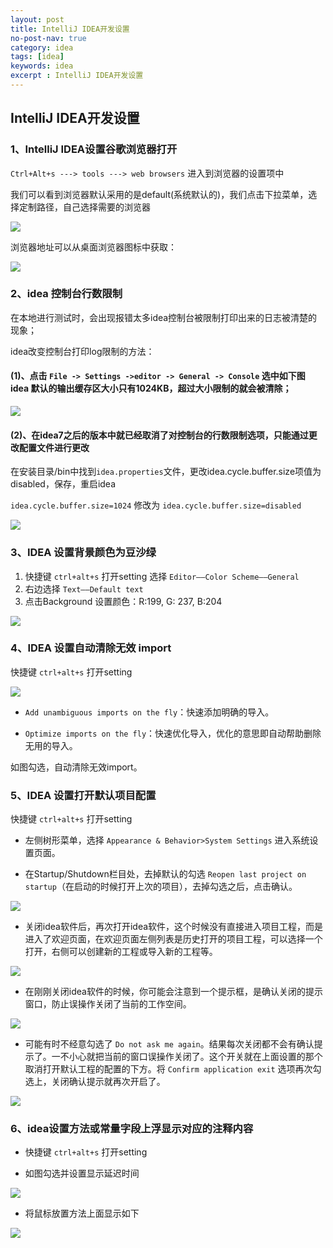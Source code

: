 ```yaml
---
layout: post
title: IntelliJ IDEA开发设置
no-post-nav: true
category: idea
tags: [idea]
keywords: idea
excerpt : IntelliJ IDEA开发设置
---
```


## IntelliJ IDEA开发设置

### 1、IntelliJ IDEA设置谷歌浏览器打开

`Ctrl+Alt+s ---> tools ---> web browsers`  进入到浏览器的设置项中

我们可以看到浏览器默认采用的是default(系统默认的)，我们点击下拉菜单，选择定制路径，自己选择需要的浏览器

![](https://luopengfei3000.github.io/assets/images/2019/idea/2019-04-05-idea-dev-setting/01.png)

浏览器地址可以从桌面浏览器图标中获取：

![](https://luopengfei3000.github.io/assets/images/2019/idea/2019-04-05-idea-dev-setting/02.png)

### 2、idea 控制台行数限制

在本地进行测试时，会出现报错太多idea控制台被限制打印出来的日志被清楚的现象；

idea改变控制台打印log限制的方法：

#### (1)、点击 `File -> Settings ->editor -> General -> Console` 选中如下图 idea 默认的输出缓存区大小只有1024KB，超过大小限制的就会被清除；

![](https://luopengfei3000.github.io/assets/images/2019/idea/2019-04-05-idea-dev-setting/03.png)

#### (2)、在idea7之后的版本中就已经取消了对控制台的行数限制选项，只能通过更改配置文件进行更改

在安装目录/bin中找到`idea.properties`文件，更改idea.cycle.buffer.size项值为disabled，保存，重启idea

`idea.cycle.buffer.size=1024` 修改为 `idea.cycle.buffer.size=disabled`

![](https://luopengfei3000.github.io/assets/images/2019/idea/2019-04-05-idea-dev-setting/04.png)

### 3、IDEA 设置背景颜色为豆沙绿

1. 快捷键 `ctrl+alt+s` 打开setting 选择 `Editor——Color Scheme——General`
2. 右边选择 `Text——Default text`
3. 点击Background 设置颜色：R:199,  G: 237,  B:204

![](https://luopengfei3000.github.io/assets/images/2019/idea/2019-04-05-idea-dev-setting/05.png)

### 4、IDEA 设置自动清除无效 import

快捷键 `ctrl+alt+s` 打开setting

![](https://luopengfei3000.github.io/assets/images/2019/idea/2019-04-05-idea-dev-setting/06.png)

- `Add unambiguous imports on the fly`：快速添加明确的导入。

- `Optimize imports on the fly`：快速优化导入，优化的意思即自动帮助删除无用的导入。

如图勾选，自动清除无效import。

### 5、IDEA 设置打开默认项目配置

快捷键 `ctrl+alt+s` 打开setting

- 左侧树形菜单，选择 `Appearance & Behavior>System Settings` 进入系统设置页面。

- 在Startup/Shutdown栏目处，去掉默认的勾选 `Reopen last project on startup`（在启动的时候打开上次的项目），去掉勾选之后，点击确认。

![](https://luopengfei3000.github.io/assets/images/2019/idea/2019-04-05-idea-dev-setting/07.png)

- 关闭idea软件后，再次打开idea软件，这个时候没有直接进入项目工程，而是进入了欢迎页面，在欢迎页面左侧列表是历史打开的项目工程，可以选择一个打开，右侧可以创建新的工程或导入新的工程等。

![](https://luopengfei3000.github.io/assets/images/2019/idea/2019-04-05-idea-dev-setting/08.png)

- 在刚刚关闭idea软件的时候，你可能会注意到一个提示框，是确认关闭的提示窗口，防止误操作关闭了当前的工作空间。

![](https://luopengfei3000.github.io/assets/images/2019/idea/2019-04-05-idea-dev-setting/09.png)

- 可能有时不经意勾选了 `Do not ask me again`。结果每次关闭都不会有确认提示了。一不小心就把当前的窗口误操作关闭了。这个开关就在上面设置的那个取消打开默认工程的配置的下方。将 `Confirm application exit` 选项再次勾选上，关闭确认提示就再次开启了。

![](https://luopengfei3000.github.io/assets/images/2019/idea/2019-04-05-idea-dev-setting/10.png)


### 6、idea设置方法或常量字段上浮显示对应的注释内容
      
- 快捷键 `ctrl+alt+s` 打开setting

- 如图勾选并设置显示延迟时间

![](https://luopengfei3000.github.io/assets/images/2019/idea/2019-04-05-idea-dev-setting/11.png)

- 将鼠标放置方法上面显示如下

![](https://luopengfei3000.github.io/assets/images/2019/idea/2019-04-05-idea-dev-setting/12.png)

